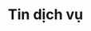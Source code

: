 ---
title: "Tin dịch vụ"
description: "Cập nhật tin tức mới nhất về các dịch vụ SEO, AEO và thiết kế web từ Thurnix"
aliases:
  - "/categories/tin-dịch-vụ/"
  - "/categories/tin-dich-vu/"
---